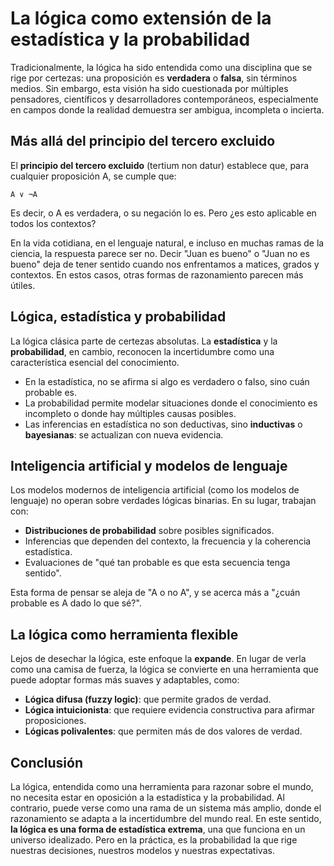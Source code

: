 # La lógica como extensión de la estadística y la probabilidad

Tradicionalmente, la lógica ha sido entendida como una disciplina que se rige por certezas: una proposición es **verdadera** o **falsa**, sin términos medios. Sin embargo, esta visión ha sido cuestionada por múltiples pensadores, científicos y desarrolladores contemporáneos, especialmente en campos donde la realidad demuestra ser ambigua, incompleta o incierta.

## Más allá del principio del tercero excluido

El **principio del tercero excluido** (tertium non datur) establece que, para cualquier proposición A, se cumple que:

    A ∨ ¬A

Es decir, o A es verdadera, o su negación lo es. Pero ¿es esto aplicable en todos los contextos?

En la vida cotidiana, en el lenguaje natural, e incluso en muchas ramas de la ciencia, la respuesta parece ser no. Decir "Juan es bueno" o "Juan no es bueno" deja de tener sentido cuando nos enfrentamos a matices, grados y contextos. En estos casos, otras formas de razonamiento parecen más útiles.

## Lógica, estadística y probabilidad

La lógica clásica parte de certezas absolutas. La **estadística** y la **probabilidad**, en cambio, reconocen la incertidumbre como una característica esencial del conocimiento.

- En la estadística, no se afirma si algo es verdadero o falso, sino cuán probable es.
- La probabilidad permite modelar situaciones donde el conocimiento es incompleto o donde hay múltiples causas posibles.
- Las inferencias en estadística no son deductivas, sino **inductivas** o **bayesianas**: se actualizan con nueva evidencia.

## Inteligencia artificial y modelos de lenguaje

Los modelos modernos de inteligencia artificial (como los modelos de lenguaje) no operan sobre verdades lógicas binarias. En su lugar, trabajan con:

- **Distribuciones de probabilidad** sobre posibles significados.
- Inferencias que dependen del contexto, la frecuencia y la coherencia estadística.
- Evaluaciones de "qué tan probable es que esta secuencia tenga sentido".

Esta forma de pensar se aleja de "A o no A", y se acerca más a "¿cuán probable es A dado lo que sé?".

## La lógica como herramienta flexible

Lejos de desechar la lógica, este enfoque la **expande**. En lugar de verla como una camisa de fuerza, la lógica se convierte en una herramienta que puede adoptar formas más suaves y adaptables, como:

- **Lógica difusa (fuzzy logic)**: que permite grados de verdad.
- **Lógica intuicionista**: que requiere evidencia constructiva para afirmar proposiciones.
- **Lógicas polivalentes**: que permiten más de dos valores de verdad.

## Conclusión

La lógica, entendida como una herramienta para razonar sobre el mundo, no necesita estar en oposición a la estadística y la probabilidad. Al contrario, puede verse como una rama de un sistema más amplio, donde el razonamiento se adapta a la incertidumbre del mundo real. En este sentido, **la lógica es una forma de estadística extrema**, una que funciona en un universo idealizado. Pero en la práctica, es la probabilidad la que rige nuestras decisiones, nuestros modelos y nuestras expectativas.

